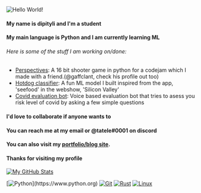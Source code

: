 <img src="https://github.com/amay428/amay428/blob/main/banner.png?raw=true" alt="Hello World!">

#### My name is dipityli and I'm a student


#### My main language is Python and I am currently learning ML

###### Here is some of the stuff I am working on/done:

- [Perspectives](https://github.com/Gaffclant/codejam): A 16 bit shooter game in python for a codejam  which I made with a friend.(@gaffclant, check his profile out too)
- [Hotdog classifier](https://github.com/amay428/Hotdog-or-not): A fun ML model I built inspired from the app, 'seefood' in the webshow, 'Silicon Valley'
- [Covid evaluation bot](https://github.com/amay428/Covid-19-EvaluationBot): Voice based evaluation bot that tries to asess you risk level of covid by asking a few simple questions

#### I'd love to collaborate if anyone wants to
#### You can reach me at my email or @tatele#0001 on discord 
#### You can also visit my [portfolio/blog site](https://dipityli.ml).

#### Thanks for visiting my profile

[![My GitHub Stats](https://github-readme-stats.vercel.app/api/?username=dipityli&count_private=true&theme=tokyonight&showicons=true)]()


[![Python](https://img.shields.io/badge/Python-F05032?style=for-the-badge&logo=Python&logoColor=black")](https://www.python.org)
[![Git](https://img.shields.io/badge/-Git-F05032?style=for-the-badge&logo=Git&logoColor=black)](https://git-scm.com)
[![Rust](https://img.shields.io/badge/-Rust-F05032?style=for-the-badge&logo=Rust&logoColor=black)](https://rust-lang.org)
[![Linux](https://img.shields.io/badge/-Linux-F05032?style=for-the-badge&logo=Linux&logoColor=black)](https://rust-lang.org)
